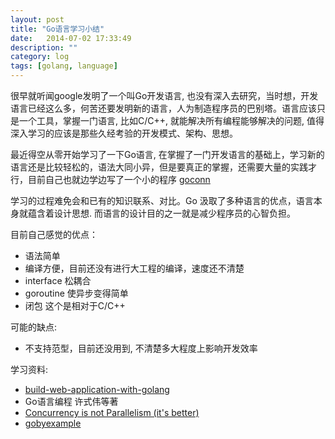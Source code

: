 ```yaml
---
layout: post
title: "Go语言学习小结"
date:   2014-07-02 17:33:49
description: ""
category: log
tags: [golang, language]
---
```


很早就听闻google发明了一个叫Go开发语言, 也没有深入去研究，当时想，开发语言已经这么多，何苦还要发明新的语言，人为制造程序员的巴别塔。语言应该只是一个工具，掌握一门语言, 比如C/C++, 就能解决所有编程能够解决的问题, 值得深入学习的应该是那些久经考验的开发模式、架构、思想。


最近得空从零开始学习了一下Go语言, 在掌握了一门开发语言的基础上，学习新的语言还是比较轻松的，语法大同小异，但是要真正的掌握，还需要大量的实践才行，目前自己也就边学边写了一个小的程序 [goconn](https://github.com/jameyli/gocon)


学习的过程难免会和已有的知识联系、对比。Go 汲取了多种语言的优点，语言本身就蕴含着设计思想. 而语言的设计目的之一就是减少程序员的心智负担。

目前自己感觉的优点：

* 语法简单
* 编译方便，目前还没有进行大工程的编译，速度还不清楚
* interface 松耦合
* goroutine 使异步变得简单
* 闭包 这个是相对于C/C++

可能的缺点:

* 不支持范型，目前还没用到, 不清楚多大程度上影响开发效率

学习资料:

* [build-web-application-with-golang](https://github.com/astaxie/build-web-application-with-golang)
* Go语言编程 许式伟等著
* [Concurrency is not Parallelism (it's better)](http://concur.rspace.googlecode.com/hg/talk/concur.html#landing-slide)
* [gobyexample](https://gobyexample.com/)



